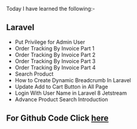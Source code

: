 Today I have learned the following:-

## Laravel
- Put Privilege for Admin User
- Order Tracking By Invoice Part 1
- Order Tracking By Invoice Part 2
- Order Tracking By Invoice Part 3
- Order Tracking By Invoice Part 4
- Search Product
- How to Create Dynamic Breadcrumb In Laravel
- Update Add to Cart Button in All Page
- Login With User Name in Laravel 8 Jetstream
- Advance Product Search Introduction

## For Github Code Click [here]()